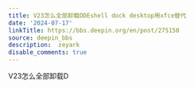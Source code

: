 ```yaml
---
title: V23怎么全部卸载DDEshell dock desktop用xfce替代
date: '2024-07-17'
linkTitle: https://bbs.deepin.org/en/post/275150
source: deepin_bbs
description:  zeyark 
disable_comments: true
---
```

V23怎么全部卸载D
